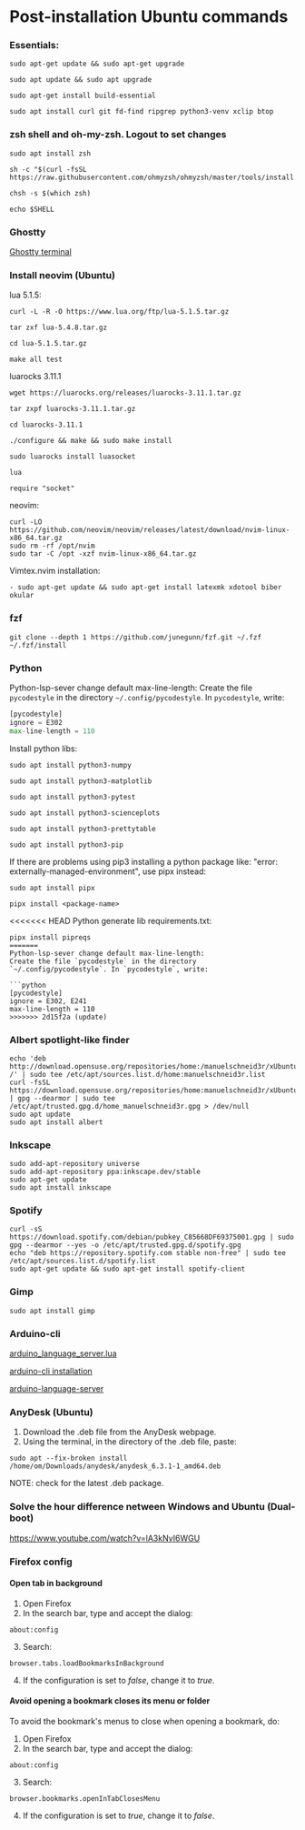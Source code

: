 # Post-installation Ubuntu commands

### Essentials:

```shell
sudo apt-get update && sudo apt-get upgrade
```

```shell
sudo apt update && sudo apt upgrade
```

```shell
sudo apt-get install build-essential
```

```shell
sudo apt install curl git fd-find ripgrep python3-venv xclip btop
```


### zsh shell and oh-my-zsh. Logout to set changes

```shell
sudo apt install zsh
```

```shell
sh -c "$(curl -fsSL https://raw.githubusercontent.com/ohmyzsh/ohmyzsh/master/tools/install.sh)"
```

```shell
chsh -s $(which zsh)
```

```shell
echo $SHELL
```

### Ghostty

[Ghostty terminal](https://ghostty.org/download)


### Install neovim (Ubuntu)

lua 5.1.5:
```shell
curl -L -R -O https://www.lua.org/ftp/lua-5.1.5.tar.gz
```

```shell
tar zxf lua-5.4.8.tar.gz
```

```shell
cd lua-5.1.5.tar.gz
```

```shell
make all test
```

luarocks 3.11.1
```shell
wget https://luarocks.org/releases/luarocks-3.11.1.tar.gz
```

```shell
tar zxpf luarocks-3.11.1.tar.gz
```

```shell
cd luarocks-3.11.1
```

```shell
./configure && make && sudo make install
```

```shell
sudo luarocks install luasocket
```

```shell
lua
```

```shell
require "socket"
```

neovim:
```shell
curl -LO https://github.com/neovim/neovim/releases/latest/download/nvim-linux-x86_64.tar.gz
sudo rm -rf /opt/nvim
sudo tar -C /opt -xzf nvim-linux-x86_64.tar.gz
```

Vimtex.nvim installation:
```shell
- sudo apt-get update && sudo apt-get install latexmk xdotool biber okular
```


### fzf

```shell
git clone --depth 1 https://github.com/junegunn/fzf.git ~/.fzf
~/.fzf/install
```


### Python

Python-lsp-sever change default max-line-length:
Create the file `pycodestyle` in the directory `~/.config/pycodestyle`. In `pycodestyle`, write:

```python
[pycodestyle]
ignore = E302
max-line-length = 110
```

Install python libs:

```shell
sudo apt install python3-numpy
```

```shell
sudo apt install python3-matplotlib
```

```shell
sudo apt install python3-pytest
```

```shell
sudo apt install python3-scienceplots
```

```shell
sudo apt install python3-prettytable
```

```shell
sudo apt install python3-pip
```

If there are problems using pip3 installing a python package like: "error: externally-managed-environment",
use pipx instead:

```shell
sudo apt install pipx
```

```shell
pipx install <package-name>
```

<<<<<<< HEAD
Python generate lib requirements.txt:
```shell
pipx install pipreqs
=======
Python-lsp-sever change default max-line-length:
Create the file `pycodestyle` in the directory `~/.config/pycodestyle`. In `pycodestyle`, write:

```python
[pycodestyle]
ignore = E302, E241
max-line-length = 110
>>>>>>> 2d15f2a (update)
```


### Albert spotlight-like finder

```shell
echo 'deb http://download.opensuse.org/repositories/home:/manuelschneid3r/xUbuntu_24.10/ /' | sudo tee /etc/apt/sources.list.d/home:manuelschneid3r.list
curl -fsSL https://download.opensuse.org/repositories/home:manuelschneid3r/xUbuntu_24.10/Release.key | gpg --dearmor | sudo tee /etc/apt/trusted.gpg.d/home_manuelschneid3r.gpg > /dev/null
sudo apt update
sudo apt install albert
```


### Inkscape

```shell
sudo add-apt-repository universe
sudo add-apt-repository ppa:inkscape.dev/stable
sudo apt-get update
sudo apt install inkscape
```


### Spotify

```shell
curl -sS https://download.spotify.com/debian/pubkey_C85668DF69375001.gpg | sudo gpg --dearmor --yes -o /etc/apt/trusted.gpg.d/spotify.gpg
echo "deb https://repository.spotify.com stable non-free" | sudo tee /etc/apt/sources.list.d/spotify.list
sudo apt-get update && sudo apt-get install spotify-client
```


### Gimp

```shell
sudo apt install gimp
```


### Arduino-cli

[arduino_language_server.lua](https://github.com/neovim/nvim-lspconfig/blob/master/lsp/arduino_language_server.lua)

[arduino-cli installation](https://arduino.github.io/arduino-cli/1.2/installation/)

[arduino-language-server](https://github.com/arduino/arduino-language-server)


### AnyDesk (Ubuntu)

1. Download the .deb file from the AnyDesk webpage.
2. Using the terminal, in the directory of the .deb file, paste:
```
sudo apt --fix-broken install /home/om/Downloads/anydesk/anydesk_6.3.1-1_amd64.deb
```
NOTE: check for the latest .deb package.


### Solve the hour difference netween Windows and Ubuntu (Dual-boot)
https://www.youtube.com/watch?v=lA3kNvI6WGU


### Firefox config

#### Open tab in background

1. Open Firefox
2. In the search bar, type and accept the dialog:
```
about:config
```
3. Search:
```
browser.tabs.loadBookmarksInBackground
```
4. If the configuration is set to *false*, change it to *true*.

#### Avoid opening a bookmark closes its menu or folder

To avoid the bookmark's menus to close when opening a bookmark, do:

1. Open Firefox
2. In the search bar, type and accept the dialog:
```
about:config
```
3. Search:
```
browser.bookmarks.openInTabClosesMenu
```
4. If the configuration is set to *true*, change it to *false*.
